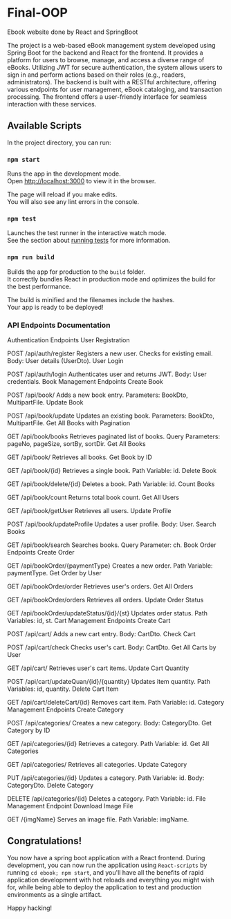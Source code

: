 # Final-OOP
Ebook website done by React and SpringBoot 

The project is a web-based eBook management system developed using Spring Boot for the backend and React for the frontend. It provides a platform for users to browse, manage, and access a diverse range of eBooks. Utilizing JWT for secure authentication, the system allows users to sign in and perform actions based on their roles (e.g., readers, administrators). The backend is built with a RESTful architecture, offering various endpoints for user management, eBook cataloging, and transaction processing. The frontend offers a user-friendly interface for seamless interaction with these services.

  ## Available Scripts
  
  In the project directory, you can run:
  
  ### `npm start`
  
  Runs the app in the development mode.<br />
  Open [http://localhost:3000](http://localhost:3000) to view it in the browser.
  
  The page will reload if you make edits.<br />
  You will also see any lint errors in the console.

  ### `npm test`
  
  Launches the test runner in the interactive watch mode.<br />
  See the section about [running tests](https://facebook.github.io/create-react-app/docs/running-tests) for more information.
  
  ### `npm run build`
  
  Builds the app for production to the `build` folder.<br />
  It correctly bundles React in production mode and optimizes the build for the best performance.

The build is minified and the filenames include the hashes.<br />
Your app is ready to be deployed!

  


### API Endpoints Documentation
Authentication Endpoints
User Registration

POST /api/auth/register
Registers a new user. Checks for existing email.
Body: User details (UserDto).
User Login

POST /api/auth/login
Authenticates user and returns JWT.
Body: User credentials.
Book Management Endpoints
Create Book

POST /api/book/
Adds a new book entry.
Parameters: BookDto, MultipartFile.
Update Book

POST /api/book/update
Updates an existing book.
Parameters: BookDto, MultipartFile.
Get All Books with Pagination

GET /api/book/books
Retrieves paginated list of books.
Query Parameters: pageNo, pageSize, sortBy, sortDir.
Get All Books

GET /api/book/
Retrieves all books.
Get Book by ID

GET /api/book/{id}
Retrieves a single book.
Path Variable: id.
Delete Book

GET /api/book/delete/{id}
Deletes a book.
Path Variable: id.
Count Books

GET /api/book/count
Returns total book count.
Get All Users

GET /api/book/getUser
Retrieves all users.
Update Profile

POST /api/book/updateProfile
Updates a user profile.
Body: User.
Search Books

GET /api/book/search
Searches books.
Query Parameter: ch.
Book Order Endpoints
Create Order

GET /api/bookOrder/{paymentType}
Creates a new order.
Path Variable: paymentType.
Get Order by User

GET /api/bookOrder/order
Retrieves user's orders.
Get All Orders

GET /api/bookOrder/orders
Retrieves all orders.
Update Order Status

GET /api/bookOrder/updateStatus/{id}/{st}
Updates order status.
Path Variables: id, st.
Cart Management Endpoints
Create Cart

POST /api/cart/
Adds a new cart entry.
Body: CartDto.
Check Cart

POST /api/cart/check
Checks user's cart.
Body: CartDto.
Get All Carts by User

GET /api/cart/
Retrieves user's cart items.
Update Cart Quantity

POST /api/cart/updateQuan/{id}/{quantity}
Updates item quantity.
Path Variables: id, quantity.
Delete Cart Item

GET /api/cart/deleteCart/{id}
Removes cart item.
Path Variable: id.
Category Management Endpoints
Create Category

POST /api/categories/
Creates a new category.
Body: CategoryDto.
Get Category by ID

GET /api/categories/{id}
Retrieves a category.
Path Variable: id.
Get All Categories

GET /api/categories/
Retrieves all categories.
Update Category

PUT /api/categories/{id}
Updates a category.
Path Variable: id.
Body: CategoryDto.
Delete Category

DELETE /api/categories/{id}
Deletes a category.
Path Variable: id.
File Management Endpoint
Download Image File

GET /{imgName}
Serves an image file.
Path Variable: imgName.

## Congratulations!

You now have a spring boot application with a React frontend. During development, you can now run the application
using `React-scripts` by running `cd ebook; npm start`, and you'll have all the benefits of rapid application 
development with hot reloads and everything you might wish for, while being able to deploy the application to test
and production environments as a single artifact. 

Happy hacking!
